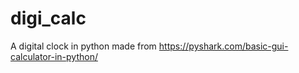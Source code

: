 # digi_calc
A digital clock in python made from https://pyshark.com/basic-gui-calculator-in-python/
